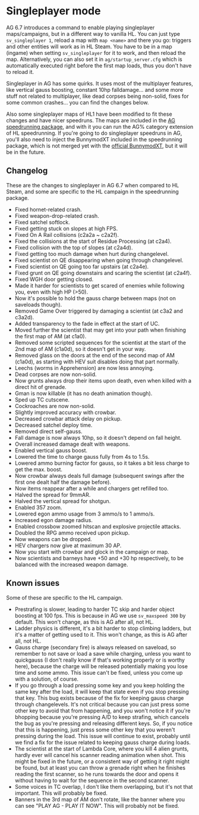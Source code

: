 # Singleplayer mode
AG 6.7 introduces a command to enable playing singleplayer maps/campaigns, but in a different way to vanilla HL.
You can just type `sv_singleplayer 1`, reload a map with `map <name>` and there you go: triggers and other entities will work as in HL Steam.
You have to be in a map (ingame) when setting `sv_singleplayer` for it to work, and then reload the map. Alternatively, you can also set it in `ag/startup_server.cfg`
which is automatically executed right before the first map loads, thus you don't have to reload it.

Singleplayer in AG has some quirks. It uses most of the multiplayer features, like vertical gauss boosting, constant 10hp falldamage...
and some more stuff not related to multiplayer, like dead corpses being non-solid, fixes for some common crashes... you can find the changes below.

Also some singleplayer maps of HL1 have been modified to fit these changes and have nicer speedruns.
The maps are included in the [AG speedrunning package](https://drive.google.com/open?id=1hSErqgUqDmbJCYJZLAHsrfC6NziW1494),
and with it you can run the AG% category extension of HL speedrunning. If you're going to do singleplayer speedruns in AG,
you'll also need to inject the BunnymodXT included in the speedrunning package, which is not
merged yet with the [official BunnymodXT](https://github.com/YaLTeR/BunnymodXT), but it will be in the future.

## Changelog
These are the changes to singleplayer in AG 6.7 when compared to HL Steam, and some are specific to the HL campaign in the speedrunning package.
- Fixed hornet-related crash.
- Fixed weapon-drop-related crash.
- Fixed satchel softlock.
- Fixed getting stuck on slopes at high FPS.
- Fixed On A Rail collisions (c2a2a ~ c2a2f).
- Fixed the collisions at the start of Residue Processing (at c2a4).
- Fixed collision with the top of slopes (at c2a4d).
- Fixed getting too much damage when hurt during changelevel.
- Fixed scientist on QE disappearing when going through changelevel.
- Fixed scientist on QE going too far upstairs (at c2a4e).
- Fixed grunt on QE going downstairs and scaring the scientist (at c2a4f).
- Fixed WGH door getting closed.
- Made it harder for scientists to get scared of enemies while following you, even with high HP (>50).
- Now it's possible to hold the gauss charge between maps (not on saveloads though).
- Removed Game Over triggered by damaging a scientist (at c3a2 and c3a2d).
- Added transparency to the fade in effect at the start of UC.
- Moved further the scientist that may get into your path when finishing the first map of AM (at c1a0).
- Removed some scripted sequences for the scientist at the start of the 2nd map of AM (c1a0d), so it doesn't get in your way.
- Removed glass on the doors at the end of the second map of AM (c1a0d), as starting with HEV suit disables doing that part normally.
- Leechs (worms in Apprehension) are now less annoying.
- Dead corpses are now non-solid.
- Now grunts always drop their items upon death, even when killed with a direct hit of grenade.
- Gman is now killable (it has no death animation though).
- Sped up TC cutscene.
- Cockroaches are now non-solid.
- Slightly improved accuracy with crowbar.
- Decreased crowbar attack delay on pickup.
- Decreased satchel deploy time.
- Removed direct self-gauss.
- Fall damage is now always 10hp, so it doesn't depend on fall height.
- Overall increased damage dealt with weapons.
- Enabled vertical gauss boost.
- Lowered the time to charge gauss fully from 4s to 1.5s.
- Lowered ammo burning factor for gauss, so it takes a bit less charge to get the max. boost.
- Now crowbar always deals full damage (subsequent swings after the first one dealt half the damage before).
- Now items reappear after a while and chargers get refilled too.
- Halved the spread for 9mmAR.
- Halved the vertical spread for shotgun.
- Enabled 357 zoom.
- Lowered egon ammo usage from 3 ammo/s to 1 ammo/s.
- Increased egon damage radius.
- Enabled crossbow zoomed hitscan and explosive projectile attacks.
- Doubled the RPG ammo received upon pickup.
- Now weapons can be dropped.
- HEV chargers now give at maximum 30 AP.
- Now you start with crowbar and glock in the campaign or map.
- Now scientists and barneys have +50 and +30 hp respectively, to be balanced with the increased weapon damage.

## Known issues
Some of these are specific to the HL campaign.
- Prestrafing is slower, leading to harder TC skip and harder object boosting at 100 fps. This is because in AG we use `sv_maxspeed 300` by default. This won't change, as this is AG after all, not HL.
- Ladder physics is different, it's a bit harder to stop climbing ladders, but it's a matter of getting used to it. This won't change, as this is AG after all, not HL.
- Gauss charge (secondary fire) is always released on saveload, so remember to not save or load a save while charging, unless you want to quickgauss (I don't really know if that's working properly or is worthy here), because the charge will be released potentially making you lose time and some ammo. This issue can't be fixed, unless you come up with a solution, of course.
- If you go through a load pressing some key and you keep holding the same key after the load, it will keep that state even if you stop pressing that key. This bug exists because of the fix for keeping gauss charge through changelevels. It's not critical because you can just press some other key to avoid that from happening, and you won't notice it if you're bhopping because you're pressing A/D to keep strafing, which cancels the bug as you're pressing and releasing different keys. So, if you notice that this is happening, just press some other key that you weren't pressing during the load. This issue will continue to exist, probably until we find a fix for the issue related to keeping gauss charge during loads.
- The scientist at the start of Lambda Core, where you kill 4 alien grunts, hardly ever will cancel his scanner reading animation when shot. This might be fixed in the future, or a consistent way of getting it right might be found, but at least you can throw a grenade right when he finishes reading the first scanner, so he runs towards the door and opens it without having to wait for the sequence in the second scanner.
- Some voices in TC overlap, I don't like them overlapping, but it's not that important. This will probably be fixed.
- Banners in the 3rd map of AM don't rotate, like the banner where you can see "PLAY AG - PLAY IT NOW". This will probably not be fixed.
